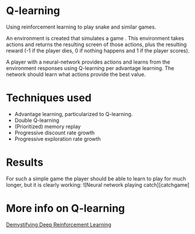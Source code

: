 # Q-learning
Using reinforcement learning to play snake and similar games.

An environment is created that simulates a game . This environment takes actions and returns the resulting screen of those actions, plus the resulting reward (-1 if the player dies, 0 if nothing happens and 1 if the player scores).

A player with a neural-network provides actions and learns from the environment responses using Q-learning per advantage learning. The network should learn what actions provide the best value. 

# Techniques used

* Advantage learning, particularized to Q-learning.
* Double Q-learning
* (Prioritized) memory replay
* Progressive discount rate growth
* Progressive exploration rate growth

# Results

For such a simple game the player should be able to learn to play for much longer, but it is clearly working:
![Neural network playing catch][catchgame]

# More info on Q-learning

[Demystifying Deep Reinforcement Learning](https://www.intelnervana.com/demystifying-deep-reinforcement-learning/)
